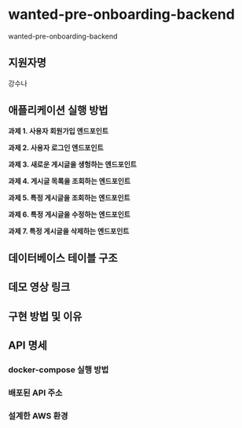 # wanted-pre-onboarding-backend
wanted-pre-onboarding-backend

## 지원자명
강수나

## 애플리케이션 실행 방법
**과제 1. 사용자 회원가입 엔드포인트**



**과제 2. 사용자 로그인 엔드포인트**



**과제 3. 새로운 게시글을 생헝하는 엔드포인트**



**과제 4. 게시글 목록을 조회하는 엔드포인트**



**과제 5. 특정 게시글을 조회하는 엔드포인트**



**과제 6. 특정 게시글을 수정하는 엔드포인트**



**과제 7. 특정 게시글을 삭제하는 엔드포인트**


## 데이터베이스 테이블 구조

## 데모 영상 링크

## 구현 방법 및 이유

## API 명세

### docker-compose 실행 방법

### 배포된 API 주소

### 설계한 AWS 환경


